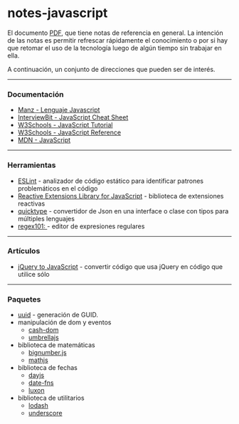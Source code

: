 # notes-javascript

El documento [PDF](notes-javascript.pdf), que tiene notas de referencia en general. La intención de las notas es permitir refrescar rápidamente el conocimiento o por si hay que retomar el uso de la tecnología luego de algún tiempo sin trabajar en ella.

A continuación, un conjunto de direcciones que pueden ser de interés.

---
### Documentación
- [Manz - Lenguaje Javascript](https://lenguajejs.com/javascript/)
- [InterviewBit - JavaScript Cheat Sheet](https://www.interviewbit.com/javascript-cheat-sheet/)
- [W3Schools - JavaScript Tutorial](https://www.w3schools.com/js/default.asp)
- [W3Schools - JavaScript Reference](https://www.w3schools.com/jsref/default.asp)
- [MDN - JavaScript](https://developer.mozilla.org/en-US/docs/Web/JavaScript)

---
### Herramientas
- [ESLint](https://eslint.org/docs/latest/user-guide/getting-started) -  analizador de código estático para identificar patrones problemáticos en el código
- [Reactive Extensions Library for JavaScript](https://rxjs.dev/) - biblioteca de extensiones reactivas
- [quicktype](https://quicktype.io) - convertidor de Json en una interface o clase con tipos para múltiples lenguajes
- [regex101: ](https://regex101.com/) - editor de expresiones regulares

---
### Artículos
- [jQuery to JavaScript](https://webdesign.tutsplus.com/articles/essential-cheat-sheet-convert-jquery-to-javascript--cms-35633) - convertir código que usa jQuery en código que utilice sólo 

---
### Paquetes
- [uuid](https://www.npmjs.com/package/uuid) - generación de GUID.
- manipulación de dom y eventos
  - [cash-dom](https://www.npmjs.com/package/cash-dom)
  - [umbrellajs](https://www.npmjs.com/package/umbrellajs)
- biblioteca de matemáticas
  - [bignumber.js](https://www.npmjs.com/package/bignumber.js)
  - [mathjs](https://www.npmjs.com/package/mathjs)
- biblioteca de fechas
  - [dayjs](https://www.npmjs.com/package/dayjs)
  - [date-fns](https://www.npmjs.com/package/date-fns)
  - [luxon](https://www.npmjs.com/package/luxon)
- biblioteca de utilitarios 
  - [lodash](https://www.npmjs.com/package/lodash)
  - [underscore](https://www.npmjs.com/package/underscore)
